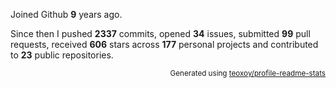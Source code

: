 Joined Github **9** years ago.

Since then I pushed **2337** commits, opened **34** issues, submitted **99** pull requests, received **606** stars across **177** personal projects and contributed to **23** public repositories.

<p align="right"><sub>Generated using <a href="https://github.com/marketplace/actions/profile-readme-stats">teoxoy/profile-readme-stats</a></sub></p>
